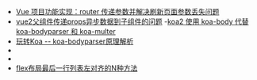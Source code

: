 

- [Vue 项目功能实现：router 传递参数并解决刷新页面参数丢失问题](https://segmentfault.com/a/1190000019699706?utm_source=sf-similar-article)
- [vue2父组件传递props异步数据到子组件的问题](https://www.jianshu.com/p/ddf876a9eb07/)
-[koa2 使用 koa-body 代替 koa-bodyparser 和 koa-multer](http://www.ptbird.cn/koa-body.html)
- [玩转Koa -- koa-bodyparser原理解析](https://www.imooc.com/article/274059)
- []()
- []()
- [flex布局最后一行列表左对齐的N种方法](https://www.cnblogs.com/gaoht/p/14518823.html)